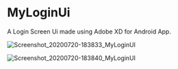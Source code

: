 # MyLoginUi
A Login Screen Ui made using Adobe XD for Android App.

![Screenshot_20200720-183833_MyLoginUI](https://user-images.githubusercontent.com/64466225/87942910-ea308e80-caba-11ea-8760-ee66015d62c3.jpg)

![Screenshot_20200720-183840_MyLoginUI](https://user-images.githubusercontent.com/64466225/87942994-0a604d80-cabb-11ea-98f4-82ef50a95c71.jpg)
